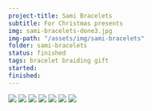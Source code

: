 ```yaml
---
project-title: Sami Bracelets
subtitle: For Christmas presents
img: sami-bracelets-done3.jpg
img-path: "/assets/img/sami-bracelets"
folder: sami-bracelets
status: finished
tags: bracelet braiding gift
started: 
finished: 
---
```

<section id="photos">
<img src="{{ page.img-page }}/sami-bracelets-done1.jpg" />
<img src="{{ page.img-page }}/sami-bracelets.jpg" />
<img src="{{ page.img-page }}/sami-bracelets-laid-out.jpg" />
<img src="{{ page.img-page }}/sami-bracelets-lined-up.jpg" />
<img src="{{ page.img-page }}/sami-bracelets-done2.jpg" />
<img src="{{ page.img-page }}/sami-bracelets-done3.jpg" />
<img src="{{ page.img-page }}/sami-bracelets-done4.jpg" />

</section><!-- /#photos -->
